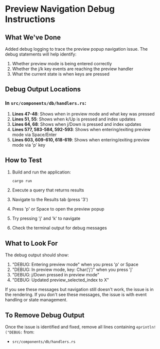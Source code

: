 # Preview Navigation Debug Instructions

## What We've Done

Added debug logging to trace the preview popup navigation issue. The debug statements will help identify:

1. Whether preview mode is being entered correctly
2. Whether the j/k key events are reaching the preview handler
3. What the current state is when keys are pressed

## Debug Output Locations

### In `src/components/db/handlers.rs`:

1. **Lines 47-48**: Shows when in preview mode and what key was pressed
2. **Lines 51, 55**: Shows when k/Up is pressed and index updates  
3. **Lines 64, 68**: Shows when j/Down is pressed and index updates
4. **Lines 577, 583-584, 592-593**: Shows when entering/exiting preview mode via Space/Enter
5. **Lines 603, 609-610, 618-619**: Shows when entering/exiting preview mode via 'p' key

## How to Test

1. Build and run the application:
   ```bash
   cargo run
   ```

2. Execute a query that returns results

3. Navigate to the Results tab (press '3')

4. Press 'p' or Space to open the preview popup

5. Try pressing 'j' and 'k' to navigate

6. Check the terminal output for debug messages

## What to Look For

The debug output should show:

1. "DEBUG: Entering preview mode" when you press 'p' or Space
2. "DEBUG: In preview mode, key: Char('j')" when you press 'j'
3. "DEBUG: j/Down pressed in preview mode"
4. "DEBUG: Updated preview_selected_index to X"

If you see these messages but navigation still doesn't work, the issue is in the rendering.
If you don't see these messages, the issue is with event handling or state management.

## To Remove Debug Output

Once the issue is identified and fixed, remove all lines containing `eprintln!("DEBUG:` from:
- `src/components/db/handlers.rs`